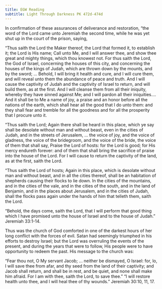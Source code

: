 ```yaml
---
title: EGW Reading
subtitle: Light Through Darkness PK 472d-474d
---
```


In confirmation of these assurances of deliverance and restoration, “the word of the Lord came unto Jeremiah the second time, while he was yet shut up in the court of the prison, saying,

“Thus saith the Lord the Maker thereof, the Lord that formed it, to establish it; the Lord is His name; Call unto Me, and I will answer thee, and show thee great and mighty things, which thou knowest not. For thus saith the Lord, the God of Israel, concerning the houses of this city, and concerning the houses of the kings of Judah, which are thrown down by the mounts, and by the sword; ... Behold, I will bring it health and cure, and I will cure them, and will reveal unto them the abundance of peace and truth. And I will cause the captivity of Judah and the captivity of Israel to return, and will build them, as at the first. And I will cleanse them from all their iniquity, whereby they have sinned against Me; and I will pardon all their iniquities.... And it shall be to Me a name of joy, a praise and an honor before all the nations of the earth, which shall hear all the good that I do unto them: and they shall fear and tremble for all the goodness and for all the prosperity that I procure unto it.

“Thus saith the Lord; Again there shall be heard in this place, which ye say shall be desolate without man and without beast, even in the cities of Judah, and in the streets of Jerusalem, ... the voice of joy, and the voice of gladness, the voice of the bridegroom, and the voice of the bride, the voice of them that shall say, Praise the Lord of hosts: for the Lord is good; for His mercy endureth forever: and of them that shall bring the sacrifice of praise into the house of the Lord. For I will cause to return the captivity of the land, as at the first, saith the Lord.

“Thus saith the Lord of hosts; Again in this place, which is desolate without man and without beast, and in all the cities thereof, shall be an habitation of shepherds causing their flocks to lie down. In the cities of the mountains, and in the cities of the vale, and in the cities of the south, and in the land of Benjamin, and in the places about Jerusalem, and in the cities of Judah, shall the flocks pass again under the hands of him that telleth them, saith the Lord.

“Behold, the days come, saith the Lord, that I will perform that good thing which I have promised unto the house of Israel and to the house of Judah.” Jeremiah 33:1-14.

Thus was the church of God comforted in one of the darkest hours of her long conflict with the forces of evil. Satan had seemingly triumphed in his efforts to destroy Israel; but the Lord was overruling the events of the present, and during the years that were to follow, His people were to have opportunity to redeem the past. His message to the church was:

“Fear thou not, O My servant Jacob; ... neither be dismayed, O Israel: for, lo, I will save thee from afar, and thy seed from the land of their captivity; and Jacob shall return, and shall be in rest, and be quiet, and none shall make him afraid. For I am with thee, saith the Lord, to save thee.” “I will restore health unto thee, and I will heal thee of thy wounds.” Jeremiah 30:10, 11, 17.
